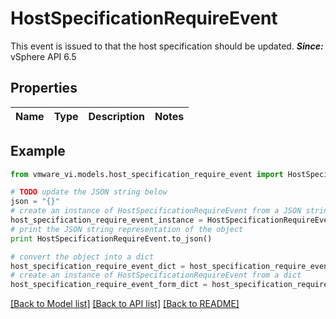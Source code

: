# HostSpecificationRequireEvent

This event is issued to that the host specification should be updated.  ***Since:*** vSphere API 6.5 

## Properties
Name | Type | Description | Notes
------------ | ------------- | ------------- | -------------

## Example

```python
from vmware_vi.models.host_specification_require_event import HostSpecificationRequireEvent

# TODO update the JSON string below
json = "{}"
# create an instance of HostSpecificationRequireEvent from a JSON string
host_specification_require_event_instance = HostSpecificationRequireEvent.from_json(json)
# print the JSON string representation of the object
print HostSpecificationRequireEvent.to_json()

# convert the object into a dict
host_specification_require_event_dict = host_specification_require_event_instance.to_dict()
# create an instance of HostSpecificationRequireEvent from a dict
host_specification_require_event_form_dict = host_specification_require_event.from_dict(host_specification_require_event_dict)
```
[[Back to Model list]](../README.md#documentation-for-models) [[Back to API list]](../README.md#documentation-for-api-endpoints) [[Back to README]](../README.md)


